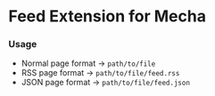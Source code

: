 Feed Extension for Mecha
========================

### Usage

 - Normal page format → `path/to/file`
 - RSS page format → `path/to/file/feed.rss`
 - JSON page format → `path/to/file/feed.json`